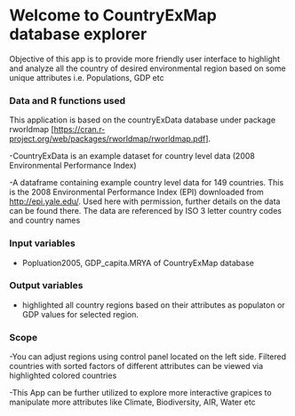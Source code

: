 # Welcome to CountryExMap database explorer

Objective of this app is to provide more friendly user interface to highlight and analyze all the country of desired environmental region based on some unique attributes i.e. Populations, GDP etc

### Data and R functions used
This application is based on the countryExData database under package rworldmap [https://cran.r-project.org/web/packages/rworldmap/rworldmap.pdf].

-CountryExData is an example dataset for country level data (2008 Environmental Performance
Index)

-A dataframe containing example country level data for 149 countries. This is the 2008 Environmental
Performance Index (EPI) downloaded from http://epi.yale.edu/. Used here with permission,
further details on the data can be found there. The data are referenced by ISO 3 letter country codes
and country names



### Input variables
- Popluation2005, GDP_capita.MRYA of CountryExMap database

### Output variables
- highlighted all country regions based on their attributes as populaton or GDP values for selected region. 


### Scope

-You can adjust regions using control panel located on the left side. Filtered countries with sorted factors of different attributes can be viewed via highlighted colored countries

-This App can be further utilized to explore more interactive grapices to manipulate more attributes like Climate, Biodiversity, AIR, Water etc
